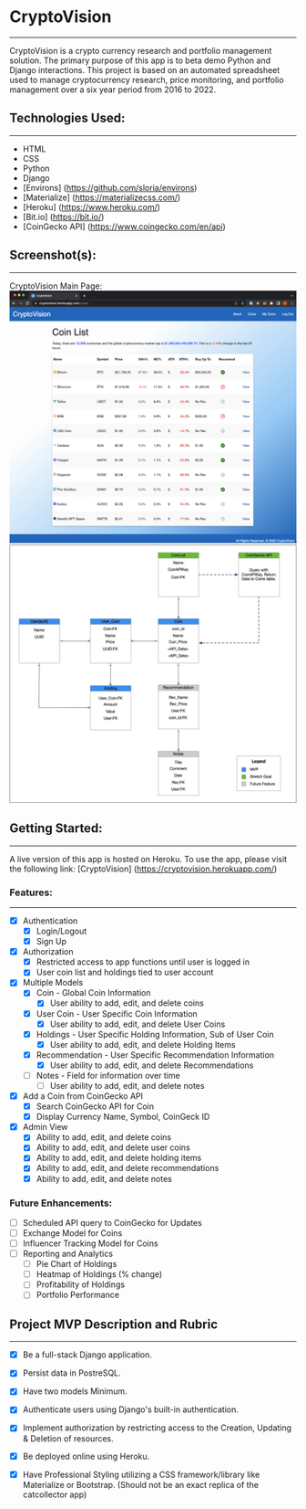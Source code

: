 # CryptoVision
--- 

CryptoVision is a crypto currency research and portfolio management solution. The primary purpose of this app is to beta demo Python and Django interactions. This project is based on an automated spreadsheet used to manage cryptocurrency research, price monitoring, and portfolio management over a six year period from 2016 to 2022. 

## Technologies Used: 
--- 

- HTML
- CSS
- Python
- Django
- [Environs] (https://github.com/sloria/environs)
- [Materialize] (https://materializecss.com/)
- [Heroku] (https://www.heroku.com/)
- [Bit.io] (https://bit.io/)
- [CoinGecko API] (https://www.coingecko.com/en/api)

## Screenshot(s):
--- 
CryptoVision Main Page:
![Login](images/main.png) 
![ERD](images/erd.jpg)

## Getting Started: 
--- 

A live version of this app is hosted on Heroku. To use the app, please visit the following link: [CryptoVision] (https://cryptovision.herokuapp.com/)

### Features:
--- 
- [X] Authentication
  - [X] Login/Logout
  - [X] Sign Up
- [X] Authorization
  - [X] Restricted access to app functions until user is logged in
  - [X] User coin list and holdings tied to user account
- [X] Multiple Models
  - [X] Coin - Global Coin Information
    - [X] User ability to add, edit, and delete coins
  - [X] User Coin - User Specific Coin Information
    - [X] User ability to add, edit, and delete User Coins
  - [X] Holdings - User Specific Holding Information, Sub of User Coin
    - [X] User ability to add, edit, and delete Holding Items
  - [X] Recommendation - User Specific Recommendation Information
    - [X] User ability to add, edit, and delete Recommendations
  - [ ] Notes - Field for information over time
    - [ ] User ability to add, edit, and delete notes
- [X] Add a Coin from CoinGecko API
  - [X] Search CoinGecko API for Coin
  - [X] Display Currency Name, Symbol, CoinGeck ID
- [X] Admin View
  - [X] Ability to add, edit, and delete coins
  - [X] Ability to add, edit, and delete user coins
  - [X] Ability to add, edit, and delete holding items
  - [X] Ability to add, edit, and delete recommendations
  - [X] Ability to add, edit, and delete notes

### Future Enhancements:
- [ ] Scheduled API query to CoinGecko for Updates
- [ ] Exchange Model for Coins
- [ ] Influencer Tracking Model for Coins
- [ ] Reporting and Analytics
  - [ ] Pie Chart of Holdings
  - [ ] Heatmap of Holdings (% change)
  - [ ] Profitability of Holdings
  - [ ] Portfolio Performance

## Project MVP Description and Rubric
--- 

- [X] Be a full-stack Django application.
- [X] Persist data in PostreSQL.
- [X] Have two models Minimum.
- [X] Authenticate users using Django's built-in authentication.
- [X] Implement authorization by restricting access to the Creation, Updating & Deletion of resources.
- [X] Be deployed online using Heroku.
- [X] Have Professional Styling utilizing a CSS framework/library like Materialize or Bootstrap. (Should not be an exact replica of the catcollector app)

